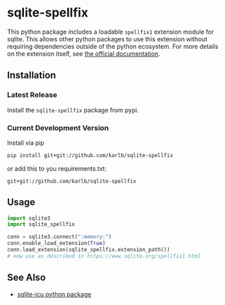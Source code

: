 # sqlite-spellfix

This python package includes a loadable `spellfix1` extension module for sqlite. This allows other python packages to use this extension without requiring dependencies outside of the python ecosystem. For more details on the extension itself, see [the official documentation](https://www.sqlite.org/spellfix1.html).

## Installation

### Latest Release

Install the `sqlite-spellfix` package from pypi.

### Current Development Version

Install via pip

```sh
pip install git+git://github.com/karlb/sqlite-spellfix
```

or add this to you requirements.txt:

```
git+git://github.com/karlb/sqlite-spellfix
```


## Usage


```python
import sqlite3
import sqlite_spellfix

conn = sqlite3.connect(":memory:")
conn.enable_load_extension(True)
conn.load_extension(sqlite_spellfix.extension_path())
# now use as described in https://www.sqlite.org/spellfix1.html
```

## See Also
* [sqlite-icu python package](https://github.com/karlb/sqlite-icu)
